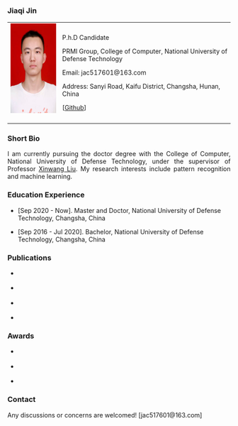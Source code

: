 <!-- ## Welcome to GitHub Pages -->

### Jiaqi Jin

<table class="imgtable">
  <tr>
    <td>
      <img src="/jin.jpg" alt="Jiaqi Jin" width="160px" height="201.6px" />&nbsp;
    </td>
    <td align="left">
      <p>P.h.D Candidate</p>
      <p WxTu.github.io>PRMI Group, College of Computer, National University of Defense Technology</p>
      <p>Email: jac517601@163.com</p>
      <p>Address: Sanyi Road, Kaifu District, Changsha, Hunan, China</p>
      <p>[<a href="https://github.com/jiaqiking">Github</a>]</p>
    </td>
 </tr>
</table>

### Short Bio
  <p align = "justify">I am currently pursuing the doctor degree with the College of Computer, National University of Defense Technology, under the supervisor of Professor <a href="https://xinwangliu.github.io/">Xinwang Liu</a>. My research interests include pattern recognition and machine learning.</p>
  
### Education Experience
  <ul>
    <li> 
      <p>[Sep 2020 - Now]. Master and Doctor, National University of Defense Technology, Changsha, China </p>
    </li>
  </ul>
  <ul>
    <li> 
      <p>[Sep 2016 - Jul 2020]. Bachelor, National University of Defense Technology, Changsha, China </p>
    </li>
  </ul>
  

### Publications
   <ul>
    <li> 
      <p  </p>
    </li>
  </ul>
  
 <ul>
    <li> 
      <p  </p>
    </li>
  </ul> 
  
  <ul>
    <li> 
      <p  </p>
    </li>
  </ul> 
  
   <ul>
    <li> 
      <p  </p>
    </li>
  </ul> 

### Awards
  <ul>
    <li> 
      <p> </p>
    </li>
  </ul>
  <ul>
    <li> 
      <p> </p>
    </li>
  </ul>
<ul>
    <li> 
      <p> </p>
    </li>
  </ul>

### Contact
<p>Any discussions or concerns are welcomed! [jac517601@163.com]</p>
